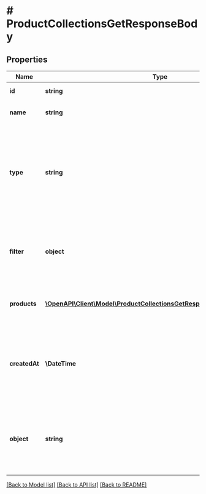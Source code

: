 # # ProductCollectionsGetResponseBody

## Properties

Name | Type | Description | Notes
------------ | ------------- | ------------- | -------------
**id** | **string** | Product collection ID. | [optional]
**name** | **string** | Unique user-defined product collection name. | [optional]
**type** | **string** | Describes whether the product collection is dynamic (products come in and leave based on set criteria) or static (manually selected products). | [optional]
**filter** | **object** | Defines a set of criteria and boundary conditions for an &#x60;AUTO_UPDATE&#x60; product collection type. | [optional]
**products** | [**\OpenAPI\Client\Model\ProductCollectionsGetResponseBodyProductsItem[]**](ProductCollectionsGetResponseBodyProductsItem.md) | Defines a set of products for a &#x60;STATIC&#x60; product collection type. | [optional]
**createdAt** | **\DateTime** | Timestamp representing the date and time when the product collection was created. The value is shown in the ISO 8601 format. | [optional]
**object** | **string** | The type of the object represented by JSON. This object stores information about the static product collection. | [optional] [default to 'products_collection']

[[Back to Model list]](../../README.md#models) [[Back to API list]](../../README.md#endpoints) [[Back to README]](../../README.md)
